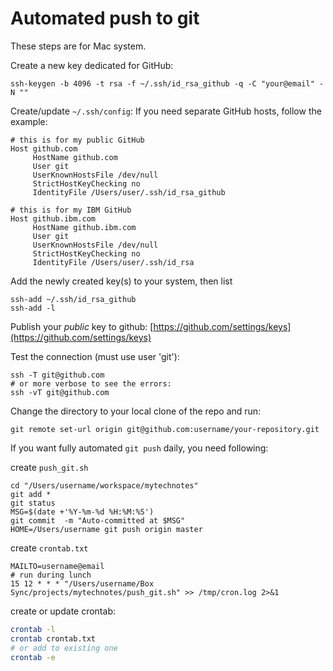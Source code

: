 # Automated push to git
These steps are for Mac system.

Create a new key dedicated for GitHub:
```console
ssh-keygen -b 4096 -t rsa -f ~/.ssh/id_rsa_github -q -C "your@email" -N ""
```

Create/update `~/.ssh/config`:
If you need separate GitHub hosts, follow the example:

```console
# this is for my public GitHub
Host github.com
     HostName github.com
     User git
     UserKnownHostsFile /dev/null
     StrictHostKeyChecking no
     IdentityFile /Users/user/.ssh/id_rsa_github

# this is for my IBM GitHub
Host github.ibm.com
     HostName github.ibm.com
     User git
     UserKnownHostsFile /dev/null
     StrictHostKeyChecking no
     IdentityFile /Users/user/.ssh/id_rsa
```
Add the newly created key(s) to your system, then list

```console
ssh-add ~/.ssh/id_rsa_github
ssh-add -l
```

Publish your *public* key to github: [https://github.com/settings/keys](https://github.com/settings/keys)

Test the connection (must use user 'git'):
```
ssh -T git@github.com
# or more verbose to see the errors:
ssh -vT git@github.com
```

Change the directory to your local clone of the repo and run:
```
git remote set-url origin git@github.com:username/your-repository.git
```

If you want fully automated `git push` daily, you need following:

create `push_git.sh`
```shell
cd "/Users/username/workspace/mytechnotes"
git add *
git status
MSG=$(date +'%Y-%m-%d %H:%M:%S')
git commit  -m "Auto-committed at $MSG"
HOME=/Users/username git push origin master
```
create `crontab.txt`
```shell
MAILTO=username@email
# run during lunch
15 12 * * * "/Users/username/Box Sync/projects/mytechnotes/push_git.sh" >> /tmp/cron.log 2>&1
```

create or update crontab:
```bash
crontab -l
crontab crontab.txt
# or add to existing one
crontab -e
```
